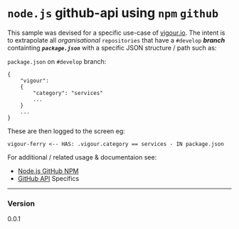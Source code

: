 # `node.js` github-api using ```npm``` `github`

This sample was devised for a specific use-case of [vigour.io](http://vigour.io). The intent is to extrapolate all *_organisational_* `repositories` that have a `#develop` *__branch__* containting *__`package.json`__* with a specific JSON structure / path such as:

`package.json` on `#develop` branch:
```
{
    "vigour":
    {
        "category": "services"
        ...
    }
    ...
}
```

These are then logged to the screen eg:
```
vigour-ferry <-- HAS: .vigour.category == services - IN package.json
```

For additional / related usage & documentaion see:
- [Node.js GitHub NPM] 
- [GitHub API] Specifics
---
### Version
0.0.1

 [Node.js GitHub NPM]: <http://mikedeboer.github.io/node-github/#repos.prototype.getContent>
 [GitHub API]: <https://developer.github.com/v3/>
